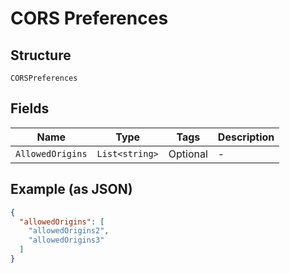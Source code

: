 
# CORS Preferences

## Structure

`CORSPreferences`

## Fields

| Name | Type | Tags | Description |
|  --- | --- | --- | --- |
| `AllowedOrigins` | `List<string>` | Optional | - |

## Example (as JSON)

```json
{
  "allowedOrigins": [
    "allowedOrigins2",
    "allowedOrigins3"
  ]
}
```

